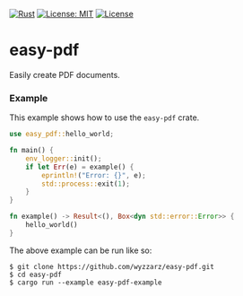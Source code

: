 <!--
SPDX-FileCopyrightText: 2025 Warner Zee <warner@zoynk.com>
SPDX-License-Identifier: MIT OR Apache-2.0
-->

[![Rust](https://github.com/wyzzarz/easy-pdf/actions/workflows/rust.yml/badge.svg)](https://github.com/wyzzarz/easy-pdf/actions/workflows/rust.yml)
[![License: MIT](https://img.shields.io/badge/License-MIT-yellow.svg)](https://opensource.org/licenses/MIT)
[![License](https://img.shields.io/badge/License-Apache_2.0-blue.svg)](https://opensource.org/licenses/Apache-2.0)

easy-pdf
========

Easily create PDF documents.

### Example

This example shows how to use the `easy-pdf` crate.

```rust
use easy_pdf::hello_world;

fn main() {
    env_logger::init();
    if let Err(e) = example() {
        eprintln!("Error: {}", e);
        std::process::exit(1);
    }   
}

fn example() -> Result<(), Box<dyn std::error::Error>> {
    hello_world()
}
```

The above example can be run like so:

```
$ git clone https://github.com/wyzzarz/easy-pdf.git
$ cd easy-pdf
$ cargo run --example easy-pdf-example
```
